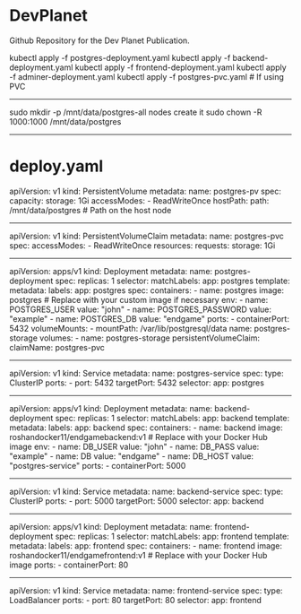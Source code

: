 # DevPlanet
Github Repository for the Dev Planet Publication.


kubectl apply -f postgres-deployment.yaml
kubectl apply -f backend-deployment.yaml
kubectl apply -f frontend-deployment.yaml
kubectl apply -f adminer-deployment.yaml
kubectl apply -f postgres-pvc.yaml  # If using PVC

-------------------------

sudo mkdir -p /mnt/data/postgres-all nodes create it 
sudo chown -R 1000:1000 /mnt/data/postgres


-----------------------------------------------
# deploy.yaml
apiVersion: v1
kind: PersistentVolume
metadata:
  name: postgres-pv
spec:
  capacity:
    storage: 1Gi
  accessModes:
    - ReadWriteOnce
  hostPath:
    path: /mnt/data/postgres  # Path on the host node

---
apiVersion: v1
kind: PersistentVolumeClaim
metadata:
  name: postgres-pvc
spec:
  accessModes:
    - ReadWriteOnce
  resources:
    requests:
      storage: 1Gi

---
apiVersion: apps/v1
kind: Deployment
metadata:
  name: postgres-deployment
spec:
  replicas: 1
  selector:
    matchLabels:
      app: postgres
  template:
    metadata:
      labels:
        app: postgres
    spec:
      containers:
        - name: postgres
          image: postgres  # Replace with your custom image if necessary
          env:
            - name: POSTGRES_USER
              value: "john"
            - name: POSTGRES_PASSWORD
              value: "example"
            - name: POSTGRES_DB
              value: "endgame"
          ports:
            - containerPort: 5432
          volumeMounts:
            - mountPath: /var/lib/postgresql/data
              name: postgres-storage
      volumes:
        - name: postgres-storage
          persistentVolumeClaim:
            claimName: postgres-pvc

---
apiVersion: v1
kind: Service
metadata:
  name: postgres-service
spec:
  type: ClusterIP
  ports:
    - port: 5432
      targetPort: 5432
  selector:
    app: postgres

---
apiVersion: apps/v1
kind: Deployment
metadata:
  name: backend-deployment
spec:
  replicas: 1
  selector:
    matchLabels:
      app: backend
  template:
    metadata:
      labels:
        app: backend
    spec:
      containers:
        - name: backend
          image: roshandocker11/endgamebackend:v1  # Replace with your Docker Hub image
          env:
            - name: DB_USER
              value: "john"
            - name: DB_PASS
              value: "example"
            - name: DB
              value: "endgame"
            - name: DB_HOST
              value: "postgres-service"
          ports:
            - containerPort: 5000

---
apiVersion: v1
kind: Service
metadata:
  name: backend-service
spec:
  type: ClusterIP
  ports:
    - port: 5000
      targetPort: 5000
  selector:
    app: backend

---
apiVersion: apps/v1
kind: Deployment
metadata:
  name: frontend-deployment
spec:
  replicas: 1
  selector:
    matchLabels:
      app: frontend
  template:
    metadata:
      labels:
        app: frontend
    spec:
      containers:
        - name: frontend
          image: roshandocker11/endgamefrontend:v1  # Replace with your Docker Hub image
          ports:
            - containerPort: 80

---
apiVersion: v1
kind: Service
metadata:
  name: frontend-service
spec:
  type: LoadBalancer
  ports:
    - port: 80
      targetPort: 80
  selector:
    app: frontend




